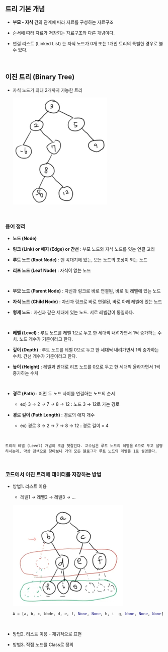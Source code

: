 ## 트리 기본 개념

* <strong>부모 - 자식</strong> 간의 관계에 따라 자료를 구성하는 자료구조

* 순서에 따라 자료가 저장되는 자료구조와 다른 개념이다.

* 연결 리스트 (Linked List) 는 자식 노드가 0개 또는 1개인 트리의 특별한 경우로 볼 수 있다.

<br/>

## 이진 트리 (Binary Tree)

* 자식 노드가 최대 2개까지 가능한 트리

    <img src="img/tree_basic1.png" width="300px">

<br/>

### 용어 정리

* <strong>노드 (Node)</strong>

* <strong>링크 (Link) or 에지 (Edge) or 간선</strong> : 부모 노드와 자식 노드를 잇는 연결 고리

* <strong>루트 노드 (Root Node)</strong> : 맨 꼭대기에 있는, 모든 노드의 조상이 되는 노드

* <strong>리프 노드 (Leaf Node)</strong> : 자식이 없는 노드

<br/>

* <strong>부모 노드 (Parent Node)</strong> : 자신과 링크로 바로 연결된, 바로 윗 레벨에 있는 노드

* <strong>자식 노드 (Child Node)</strong> : 자신과 링크로 바로 연결된, 바로 아래 레벨에 있는 노드

* <strong>형제 노드</strong> : 자신과 같은 세대에 있는 노드. 서로 레벨값이 동일하다.

<br/>

* <strong>레벨 (Level)</strong> : 루트 노드를 레벨 1으로 두고 한 세대씩 내려가면서 1씩 증가하는 수치. 노드 개수가 기준이라고 한다.

* <strong>깊이 (Depth)</strong> : 루트 노드를 레벨 0으로 두고 한 세대씩 내려가면서 1씩 증가하는 수치. 간선 개수가 기준이라고 한다.

* <strong>높이 (Height)</strong> : 레벨과 반대로 리프 노드를 0으로 두고 한 세대씩 올라가면서 1씩 증가하는 수치

<br/>

* <strong>경로 (Path)</strong> : 어떤 두 노드 사이를 연결하는 노드의 순서

    * ex) 3 → 2 → 7 → 8 → 12 : 노드 3 → 12로 가는 경로

* <strong>경로 길이 (Path Length)</strong> : 경로의 애지 개수

    * ex) 경로 3 → 2 → 7 → 8 → 12 : 경로 길이 = 4

<br/>


    트리의 레벨 (Level) 개념이 조금 헷갈린다. 교수님은 루트 노드의 레벨을 0으로 두고 설명하시는데, 막상 검색으로 찾아보니 거의 모든 블로그가 루트 노드의 레벨을 1로 설명한다.

<br/>

### 코드에서 이진 트리에 데이터를 저장하는 방법

* 방법1. 리스트 이용

    * 레벨1 → 레벨2 → 레벨3 → ...

    <br/>

    <img src="img/tree_basic2.png" width="350">

    ```python
    A = [a, b, c, Node, d, e, f, None, None, h, i  g, None, None, None]
    ```

<br/>

* 방법2. 리스트 이용 - 재귀적으로 표현


* 방법3. 직접 노드를 Class로 정의